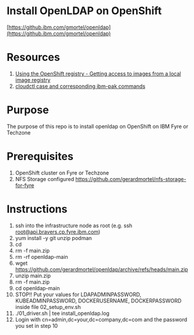 # Install OpenLDAP on OpenShift
[https://github.ibm.com/gmortel/openldap](https://github.ibm.com/gmortel/openldap)

# Resources
1. [Using the OpenShift registry - Getting access to images from a local image registry](https://www.ibm.com/docs/en/cloud-paks/cp-biz-automation/22.0.2?topic=SSYHZ8_22.0.2/com.ibm.dba.install/op_topics/tsk_images_enterp.htm)
2. [cloudctl case and corresponding ibm-pak commands](https://www.ibm.com/docs/en/cpfs?topic=plugin-cloudctl-case-corresponding-pak-commands)

# Purpose
The purpose of this repo is to install openldap on OpenShift on IBM Fyre or Techzone

# Prerequisites
1. OpenShift cluster on Fyre or Techzone
2. NFS Storage configured https://github.com/gerardmortel/nfs-storage-for-fyre

# Instructions
1. ssh into the infrastructure node as root (e.g. ssh root@api.bravers.cp.fyre.ibm.com)
2. yum install -y git unzip podman
3. cd
4. rm -f main.zip
5. rm -rf openldap-main
6. wget https://github.com/gerardmortel/openldap/archive/refs/heads/main.zip
7. unzip main.zip
8. rm -f main.zip
9. cd openldap-main
10. STOP!! Put your values for LDAPADMINPASSWORD, KUBEADMINPASSWORD, DOCKERUSERNAME, DOCKERPASSWORD inside file 02_setup_env.sh
11. ./01_driver.sh | tee install_openldap.log
12. Login with cn=admin,dc=your,dc=company,dc=com and the password you set in step 10
